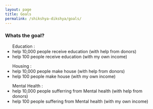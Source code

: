 ```yaml
---
layout: page
title: Goals
permalink: /shikshya-dikshya/goals/
---
```


<h3>Whats the goal?</h3>


<p>
<ul>
Education :
<li>
help 10,000 people receive education (with help from donors)
</li>
<li>
help 100 people receive education (with my own income)
</li>
</ul>
<ul>
Housing :
<li>
help 10,000 people make house (with help from donors)
</li>
<li>
help 100 people make house (with my own income)
</li>
</ul>
<ul>
Mental Health :
<li>
help 10,000 people sufferring from Mental health (with help from donors)
</li>
<li>
help 100 people suffering from Mental health (with my own income)
</li>
</ul>
